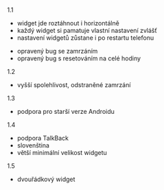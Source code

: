 1.1

  + widget jde roztáhnout i horizontálně
  + každý widget si pamatuje vlastní nastavení zvlášť
  + nastavení widgetů zůstane i po restartu telefonu
  - opravený bug se zamrzáním
  - opravený bug s resetováním na celé hodiny

1.2

  - vyšší spolehlivost, odstraněné zamrzání

1.3

  + podpora pro starší verze Androidu

1.4

  + podpora TalkBack
  + slovenština
  + větší minimální velikost widgetu

1.5

  + dvouřádkový widget